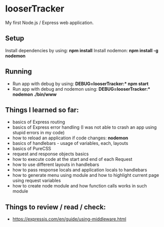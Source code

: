 # looserTracker

My first Node.js / Express web application.

Setup
----------
Install dependencies by using: **npm install**
Install nodemon: **npm install -g nodemon**

Running
----------
+ Run app with debug by using: **DEBUG=looserTracker:\* npm start**
+ Run app with debug and nodemon using: **DEBUG=looserTracker:\* nodemon ./bin/www**

Things I learned so far:
----------
+ basics of Express routing
+ basics of Express error handling (I was not able to crash an app using stupid errors in my code)
+ how to reload an application if code changes: **nodemon**
+ basics of handlebars - usage of variables, each, layouts
+ basics of PureCSS
+ request and response objects basics
+ how to execute code at the start and end of each Request
+ how to use different layouts in handlebars
+ how to pass response locals and application locals to handlebars
+ how to generate menu using module and how to highlight current page using request variables
+ how to create node module and how function calls works in such module

Things to review / read / check:
----------
+ https://expressjs.com/en/guide/using-middleware.html
